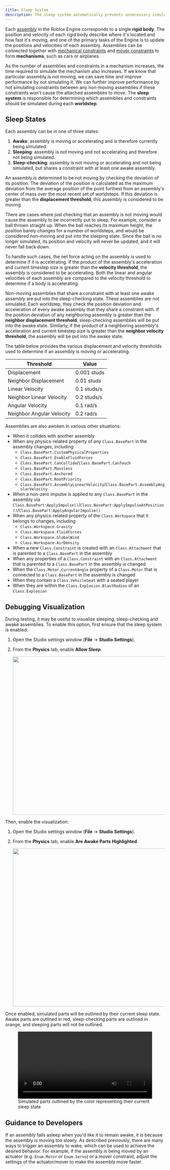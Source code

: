 ```yaml
---
title: Sleep System
description: The sleep system automatically prevents unnecessary simulation of non-moving parts.
---
```


Each [assembly](../physics/assemblies.md) in the Roblox Engine corresponds to a single **rigid body**. The position and velocity of each rigid body describe where it's located and how fast it's moving, and one of the primary tasks of the Engine is to update the positions and velocities of each assembly. Assemblies can be connected together with [mechanical constraints](../physics/mechanical-constraints.md) and [mover constraints](../physics/mover-constraints.md) to form **mechanisms**, such as cars or airplanes. 

As the number of assemblies and constraints in a mechanism increases, the time required to simulate the mechanism also increases. If we know that particular assembly is not moving, we can save time and improve performance by not simulating it. We can further improve performance by not simulating constraints between any non-moving assemblies if these constraints won't cause the attached assemblies to move. The **sleep system** is responsible for determining which assemblies and constraints should be simulated during each **worldstep**.

## Sleep States

Each assembly can be in one of three states:
1. **Awake**: assembly is moving or accelerating and is therefore currently being simulated.
2. **Sleeping**: assembly is not moving and not accelerating and therefore not being simulated.
3. **Sleep-checking**: assembly is not moving or accelerating and not being simulated, but shares a constraint with at least one awake assembly.

An assembly is determined to be not moving by checking the deviation of its position. The deviation of the position is calculated as the maximum deviation from the average position of the point furthest from an assembly's center of mass over the most recent set of worldsteps. If this deviation is greater than the **displacement threshold**, this assembly is considered to be moving.

There are cases where just checking that an assembly is not moving would cause the assembly to be incorrectly put to sleep. For example, consider a ball thrown straight up. When the ball reaches its maximum height, the position barely changes for a number of worldsteps, and would be considered non-moving and put into the sleeping state. Since the ball is no longer simulated, its position and velocity will never be updated, and it will never fall back down.

To handle such cases, the net force acting on the assembly is used to determine if it is accelerating. If the product of the assembly's acceleration and current timestep size is greater than the **velocity threshold**, the assembly is considered to be accelerating. Both the linear and angular velocities of each assembly are compared to the velocity threshold to determine if a body is accelerating.

Non-moving assemblies that share a constraint with at least one awake assembly are put into the sleep-checking state. These assemblies are not simulated. Each worldstep, they check the position deviation and acceleration of every awake assembly that they share a constraint with. If the position deviation of any neighboring assembly is greater than the **neighbor displacement threshold**, sleep-checking assemblies will be put into the awake state. Similarly, if the product of a neighboring assembly's acceleration and current timestep size is greater than the **neighbor velocity threshold**, the assembly will be put into the awake state.

The table below provides the various displacement and velocity thresholds used to determine if an assembly is moving or accelerating.

<table>
<thead>
	<tr>
		<th>Threshold</th>
		<th>Value</th>
	</tr>
</thead>
<tbody>
	<tr>
		<td>Displacement</td>
		<td>0.001 studs</td>
	</tr>
	<tr>
		<td>Neighbor Displacement</td>
		<td>0.01 studs</td>
	</tr>
	<tr>
		<td>Linear Velocity</td>
		<td>0.1 studs/s</td>
	</tr>
	<tr>
		<td>Neighbor Linear Velocity</td>
		<td>0.2 studs/s</td>
	</tr>
	<tr>
		<td>Angular Velocity</td>
		<td>0.1 rad/s</td>
	</tr>
	<tr>
		<td>Neighbor Angular Velocity</td>
		<td>0.2 rad/s</td>
	</tr>
</tbody>
</table>

Assemblies are also awoken in various other situations:
- When it collides with another assembly
- When any physics-related property of any `Class.BasePart` in the assembly changes, including
	- `Class.BasePart.CustomPhysicalProperties`
 	- `Class.BasePart.EnableFluidForces`
  	- `Class.BasePart.CanCollide`/`Class.BasePart.CanTouch`
  	- `Class.BasePart.Massless`
  	- `Class.BasePart.Anchored`
  	- `Class.BasePart.RootPriority`
  	- `Class.BasePart.AssemblyLinearVelocity`/`Class.BasePart.AssemblyAngularVelocity`
- When a non-zero impulse is applied to any `Class.BasePart` in the assembly via `Class.BasePart:ApplyImpulse()`/`Class.BasePart:ApplyImpulseAtPosition()`/`Class.BasePart:ApplyAngularImpulse()`
- When any physics-related property of the `Class.Workspace` that it belongs to changes, including
	- `Class.Workspace.Gravity`
   	- `Class.Workspace.FluidForces`
   	- `Class.Workspace.GlobalWind`
   	- `Class.Workspace.AirDensity`
- When a new `Class.Constraint` is created with an `Class.Attachment` that is parented to a `Class.BasePart` in the assembly
- When any properties of a `Class.Constraint` with an `Class.Attachment` that is parented to a `Class.BasePart` in the assembly is changed
- When the `Class.Motor.CurrentAngle` property of a `Class.Motor` that is connected to a `Class.BasePart` in the assembly is changed
- When they contain a `Class.VehicleSeat` with a seated player
- When they are within the `Class.Explosion.BlastRadius` of an `Class.Explosion`

## Debugging Visualization

During testing, it may be useful to visualize sleeping, sleep-checking and awake assemblies. To enable this option, first ensure that the sleep system is enabled:

1. Open the Studio settings window (**File** &rarr; **Studio Settings**).
2. From the **Physics** tab, enable **Allow&nbsp;Sleep**.

   <img
   src="../assets/physics/sleep/Settings-Allow-Sleep.png"
   width="500" />

Then, enable the visualization:

1. Open the Studio settings window (**File** &rarr; **Studio Settings**).
2. From the **Physics** tab, enable **Are&nbsp;Awake&nbsp;Parts&nbsp;Highlighted**.

   <img
   src="../assets/physics/sleep/Settings-Are-Awake-Parts-Highlighted.png"
   width="500" />

Once enabled, simulated parts will be outlined by their current sleep state. Awake parts are outlined in red, sleep-checking parts are outlined in orange, and sleeping parts will not be outlined.

<figure>
  <video src="../assets/physics/sleep/Sleep-States.mp4" controls width="100%"></video>
  <figcaption>Simulated parts outlined by the color representing their current sleep state</figcaption>
</figure>

## Guidance to Developers
If an assembly falls asleep when you'd like it to remain awake, it is because the assembly is moving too slowly. As described previously, there are many ways to trigger an assembly to wake, which can be used to achieve the desired behavior. For example, if the assembly is being moved by an actuator (e.g. `Enum.Motor` or `Enum.Servo`) or a mover constraint, adjust the settings of the actuator/mover to make the assembly move faster.
